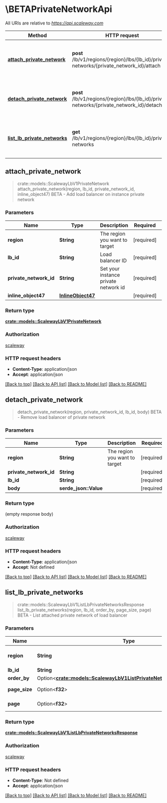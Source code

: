 # \BETAPrivateNetworkApi

All URIs are relative to *https://api.scaleway.com*

Method | HTTP request | Description
------------- | ------------- | -------------
[**attach_private_network**](BETAPrivateNetworkApi.md#attach_private_network) | **post** /lb/v1/regions/{region}/lbs/{lb_id}/private-networks/{private_network_id}/attach | BETA - Add load balancer on instance private network
[**detach_private_network**](BETAPrivateNetworkApi.md#detach_private_network) | **post** /lb/v1/regions/{region}/lbs/{lb_id}/private-networks/{private_network_id}/detach | BETA - Remove load balancer of private network
[**list_lb_private_networks**](BETAPrivateNetworkApi.md#list_lb_private_networks) | **get** /lb/v1/regions/{region}/lbs/{lb_id}/private-networks | BETA - List attached private network of load balancer



## attach_private_network

> crate::models::ScalewayLbV1PrivateNetwork attach_private_network(region, lb_id, private_network_id, inline_object47)
BETA - Add load balancer on instance private network

### Parameters


Name | Type | Description  | Required | Notes
------------- | ------------- | ------------- | ------------- | -------------
**region** | **String** | The region you want to target | [required] |
**lb_id** | **String** | Load balancer ID | [required] |
**private_network_id** | **String** | Set your instance private network id | [required] |
**inline_object47** | [**InlineObject47**](InlineObject47.md) |  | [required] |

### Return type

[**crate::models::ScalewayLbV1PrivateNetwork**](scaleway.lb.v1.PrivateNetwork.md)

### Authorization

[scaleway](../README.md#scaleway)

### HTTP request headers

- **Content-Type**: application/json
- **Accept**: application/json

[[Back to top]](#) [[Back to API list]](../README.md#documentation-for-api-endpoints) [[Back to Model list]](../README.md#documentation-for-models) [[Back to README]](../README.md)


## detach_private_network

> detach_private_network(region, private_network_id, lb_id, body)
BETA - Remove load balancer of private network

### Parameters


Name | Type | Description  | Required | Notes
------------- | ------------- | ------------- | ------------- | -------------
**region** | **String** | The region you want to target | [required] |
**private_network_id** | **String** |  | [required] |
**lb_id** | **String** |  | [required] |
**body** | **serde_json::Value** |  | [required] |

### Return type

 (empty response body)

### Authorization

[scaleway](../README.md#scaleway)

### HTTP request headers

- **Content-Type**: application/json
- **Accept**: Not defined

[[Back to top]](#) [[Back to API list]](../README.md#documentation-for-api-endpoints) [[Back to Model list]](../README.md#documentation-for-models) [[Back to README]](../README.md)


## list_lb_private_networks

> crate::models::ScalewayLbV1ListLbPrivateNetworksResponse list_lb_private_networks(region, lb_id, order_by, page_size, page)
BETA - List attached private network of load balancer

### Parameters


Name | Type | Description  | Required | Notes
------------- | ------------- | ------------- | ------------- | -------------
**region** | **String** | The region you want to target | [required] |
**lb_id** | **String** |  | [required] |
**order_by** | Option<[**crate::models::ScalewayLbV1ListPrivateNetworksRequestOrderBy**](.md)> |  |  |
**page_size** | Option<**f32**> | Page size |  |[default to 20]
**page** | Option<**f32**> | Page number |  |[default to 1]

### Return type

[**crate::models::ScalewayLbV1ListLbPrivateNetworksResponse**](scaleway.lb.v1.ListLbPrivateNetworksResponse.md)

### Authorization

[scaleway](../README.md#scaleway)

### HTTP request headers

- **Content-Type**: Not defined
- **Accept**: application/json

[[Back to top]](#) [[Back to API list]](../README.md#documentation-for-api-endpoints) [[Back to Model list]](../README.md#documentation-for-models) [[Back to README]](../README.md)

